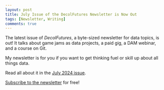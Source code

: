 ```yaml
---
layout: post
title: July Issue of the DecolFutures Newsletter is Now Out
tags: [Newsletter, Writing]
comments: true
---
```


The latest issue of _DecolFutures_, a byte-sized newsletter for data topics, is out! It talks about game jams as data projects, a paid gig, a DAM webinar, and a course on Git. 

My newsletter is for you if you want to get thinking fuel or skill up about all things data.

Read all about it in the [July 2024 issue](https://decolfutures.beehiiv.com/p/game-jams-and-data-projects).

[Subscribe to the newsletter](https://decolfutures.beehiiv.com/) for free!
